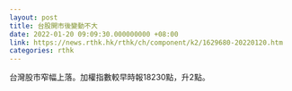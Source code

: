 ```yaml
---
layout: post
title: 台股開市後變動不大
date: 2022-01-20 09:09:30.000000000 +08:00
link: https://news.rthk.hk/rthk/ch/component/k2/1629680-20220120.htm
categories: rthk
---
```


台灣股市窄幅上落。加權指數較早時報18230點，升2點。
